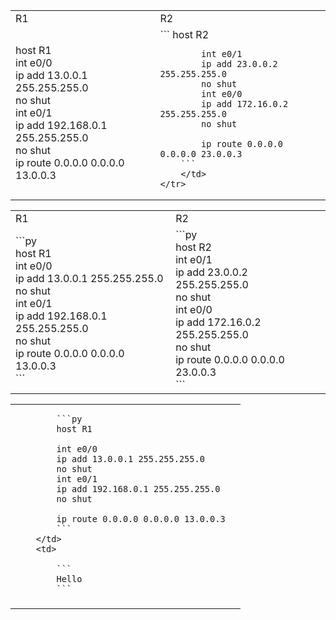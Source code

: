 <table>
    <tr>
        <td>R1</td>
        <td>R2</td>
    </tr>
    <tr>
        <td>
            host R1<br>int e0/0<br>ip add 13.0.0.1 255.255.255.0<br>no shut<br>int e0/1<br>ip add 192.168.0.1 255.255.255.0<br>no shut<br>ip route 0.0.0.0 0.0.0.0 13.0.0.3
        </td>
        <td>
        ```
            host R2

            int e0/1
            ip add 23.0.0.2 255.255.255.0
            no shut
            int e0/0
            ip add 172.16.0.2 255.255.255.0
            no shut

            ip route 0.0.0.0 0.0.0.0 23.0.0.3
        ```
        </td>
    </tr>
</table>

<table>
    <tr>
        <td>R1</td>
        <td>R2</td>
    </tr>
    <tr>
        <td>```py<br>host R1<br>int e0/0<br>ip add 13.0.0.1 255.255.255.0<br>no shut<br>int e0/1<br>ip add 192.168.0.1 255.255.255.0<br>no shut<br>ip route 0.0.0.0 0.0.0.0 13.0.0.3<br>```</td>
        <td>```py<br>host R2<br>int e0/1<br>ip add 23.0.0.2 255.255.255.0<br>no shut<br>int e0/0<br>ip add 172.16.0.2 255.255.255.0<br>no shut<br>ip route 0.0.0.0 0.0.0.0 23.0.0.3<br>```</td>
    </tr>
</table>

<table>
    <tr>
        <td>

            ```py
            host R1

            int e0/0
            ip add 13.0.0.1 255.255.255.0
            no shut
            int e0/1
            ip add 192.168.0.1 255.255.255.0
            no shut

            ip route 0.0.0.0 0.0.0.0 13.0.0.3
            ```
        </td>
        <td>

            ```
            Hello
            ```
</td>
</tr>
<tr>
<td>

</td>
<td>

</td>
</tr>
</table>